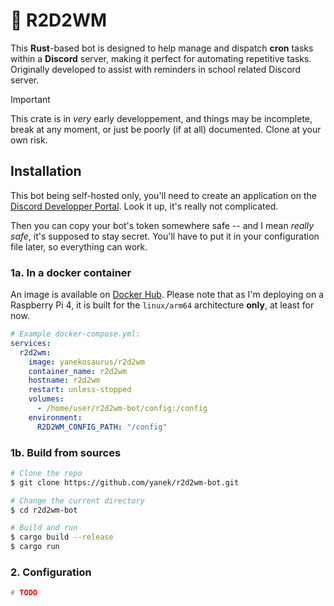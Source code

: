 # 🤖 **R2D2**WM

This **Rust**-based bot is designed to help manage and dispatch **cron** tasks within a **Discord** server, making it
perfect for automating repetitive tasks. Originally developed to assist with reminders in school related Discord server.

> [!IMPORTANT]
> This crate is in *very* early developpement, and things may be incomplete, break at any moment, or just be poorly (if
> at all) documented. Clone at your own risk.

## Installation

This bot being self-hosted only, you'll need to create an application on
the [Discord Developper Portal](https://discord.com/developers/applications). Look it up, it's really not complicated.

Then you can copy your bot's token somewhere safe -- and I mean *really safe*, it's supposed to stay secret. You'll have
to put it in your configuration file later, so everything can work.

### 1a. In a docker container

An image is available on [Docker Hub](https://hub.docker.com/repository/docker/yanekosaurus/r2d2wm/general).
Please note that as I'm deploying on a Raspberry Pi 4, it is built for the `linux/arm64` architecture **only**, at least
for now.

```yaml
# Example docker-compose.yml:
services:
  r2d2wm:
    image: yanekosaurus/r2d2wm
    container_name: r2d2wm
    hostname: r2d2wm
    restart: unless-stopped
    volumes:
      - /home/user/r2d2wm-bot/config:/config
    environment:
      R2D2WM_CONFIG_PATH: "/config"
```

### 1b. Build from sources

```bash
# Clone the repo
$ git clone https://github.com/yanek/r2d2wm-bot.git

# Change the current directory
$ cd r2d2wm-bot

# Build and run
$ cargo build --release
$ cargo run
```

### 2. Configuration

```bash
# TODO
```